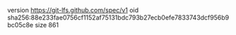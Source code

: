 version https://git-lfs.github.com/spec/v1
oid sha256:88e233fae0756cf1152af75131bdc793b27ecb0efe7833743dcf956b9bc05c8e
size 861
